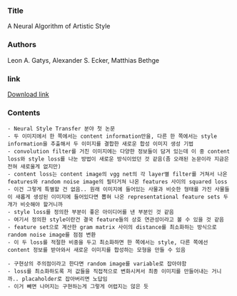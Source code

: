 ### Title
A Neural Algorithm of Artistic Style

### Authors
Leon A. Gatys, Alexander S. Ecker, Matthias Bethge

### link
[Download link](https://arxiv.org/pdf/1508.06576.pdf)

### Contents
    - Neural Style Transfer 분야 첫 논문
    - 두 이미지에서 한 쪽에서는 content information만을, 다른 한 쪽에서는 style information을 추출해서 두 이미지를 결합한 새로운 합성 이미지 생성 기법
    - convolution filter를 거친 이미지에는 다양한 정보들이 담겨 있는데 이 중 content loss와 style loss를 나눈 방법이 새로운 방식이었던 것 같음(좀 오래된 논문이라 지금은 전혀 새로울게 없지만)
    - content loss는 content image의 vgg net의 각 layer별 filter를 거쳐서 나온 features와 random noise image의 필터거쳐 나온 features 사이의 squared loss
    - 이건 그렇게 특별할 건 없음.. 원래 이미지에 들어있는 사물과 비슷한 형태를 가진 사물들이 새롭게 생성된 이미지에 들어있다면 뽑혀 나온 representational feature sets 두 개가 비슷해야 할거니까
    - style loss를 정의한 부분이 좋은 아이디어를 낸 부분인 것 같음
    - 여기서 정의한 style이란건 결국 feature들의 상호 연관성이라고 볼 수 있을 것 같음
    - feature set으로 계산한 gram matrix 사이의 distance를 최소화하는 방식으로 random noise image를 점점 변환
    - 이 두 loss를 적절한 비중을 두고 최소화하면 한 쪽에서는 style, 다른 쪽에선 content 정보를 받아와서 새로운 이미지를 합성하는 모형을 만들 수 있음
    
    - 구현상의 주의점이라고 한다면 random image를 variable로 잡아야함
    - loss를 최소화하도록 저 값들을 직접적으로 변화시켜서 최종 이미지를 만들어내는 거니까.. placaholder로 잡아버리면 노답임
    - 이거 빼면 나머지는 구현하는게 그렇게 어렵지는 않은 듯